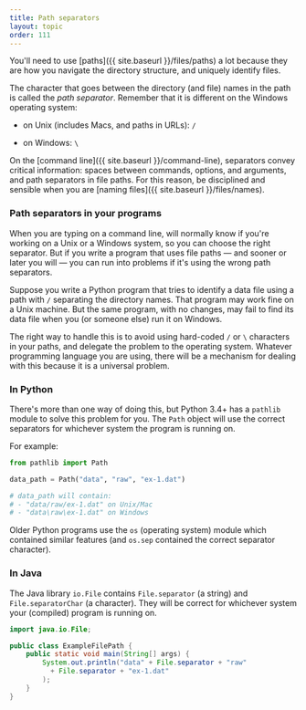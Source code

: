 ```yaml
---
title: Path separators
layout: topic
order: 111
---
```


You'll need to use [paths]({{ site.baseurl }}/files/paths) a lot because they
are how you navigate the directory structure, and uniquely identify files.

The character that goes between the directory (and file) names in the path is
called the _path separator_. Remember that it is different on the Windows
operating system:

* on Unix (includes Macs, and paths in URLs): `/`

* on Windows: `\`

On the [command line]({{ site.baseurl }}/command-line), separators convey
critical information: spaces between commands, options, and arguments, and path
separators in file paths. For this reason, be disciplined and sensible when you
are [naming files]({{ site.baseurl }}/files/names).

### Path separators in your programs

When you are typing on a command line, will normally know if you're working on
a Unix or a Windows system, so you can choose the right separator. But if you
write a program that uses file paths — and sooner or later you will — you can
run into problems if it's using the wrong path separators.

Suppose you write a Python program that tries to identify a data file using a
path with `/` separating the directory names. That program may work fine on
a Unix machine. But the same program, with no changes, may fail to find its
data file when you (or someone else) run it on Windows.

The right way to handle this is to avoid using hard-coded `/` or `\` characters
in your paths, and delegate the problem to the operating system. Whatever
programming language you are using, there will be a mechanism for dealing with
this because it is a universal problem.

### In Python

There's more than one way of doing this, but Python 3.4+ has a `pathlib` module
to solve this problem for you. The `Path` object will use the correct separators
for whichever system the program is running on.

For example:

```python
from pathlib import Path

data_path = Path("data", "raw", "ex-1.dat")

# data_path will contain:
# - "data/raw/ex-1.dat" on Unix/Mac
# - "data\raw\ex-1.dat" on Windows
```

Older Python programs use the `os` (operating system) module which contained
similar features (and `os.sep` contained the correct separator character).

### In Java

The Java library `io.File` contains `File.separator` (a string) and
`File.separatorChar` (a character). They will be correct for whichever system
your (compiled) program is running on.

```java
import java.io.File;

public class ExampleFilePath {
    public static void main(String[] args) {
        System.out.println("data" + File.separator + "raw"
          + File.separator + "ex-1.dat"
        );
    }
}
```

